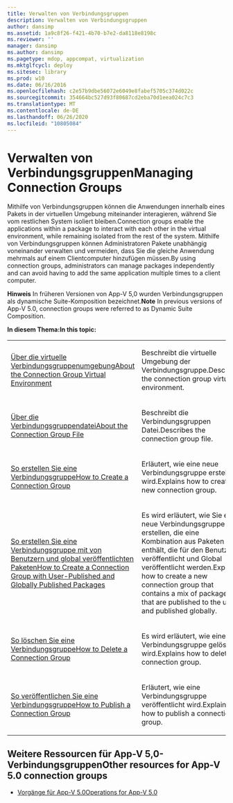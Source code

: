 ```yaml
---
title: Verwalten von Verbindungsgruppen
description: Verwalten von Verbindungsgruppen
author: dansimp
ms.assetid: 1a9c8f26-f421-4b70-b7e2-da8118e8198c
ms.reviewer: ''
manager: dansimp
ms.author: dansimp
ms.pagetype: mdop, appcompat, virtualization
ms.mktglfcycl: deploy
ms.sitesec: library
ms.prod: w10
ms.date: 06/16/2016
ms.openlocfilehash: c2e57b9dbe56072e6049e8fabef5705c374d022c
ms.sourcegitcommit: 354664bc527d93f80687cd2eba70d1eea024c7c3
ms.translationtype: MT
ms.contentlocale: de-DE
ms.lasthandoff: 06/26/2020
ms.locfileid: "10805084"
---
```

# <span data-ttu-id="44eeb-103">Verwalten von Verbindungsgruppen</span><span class="sxs-lookup"><span data-stu-id="44eeb-103">Managing Connection Groups</span></span>


<span data-ttu-id="44eeb-104">Mithilfe von Verbindungsgruppen können die Anwendungen innerhalb eines Pakets in der virtuellen Umgebung miteinander interagieren, während Sie vom restlichen System isoliert bleiben.</span><span class="sxs-lookup"><span data-stu-id="44eeb-104">Connection groups enable the applications within a package to interact with each other in the virtual environment, while remaining isolated from the rest of the system.</span></span> <span data-ttu-id="44eeb-105">Mithilfe von Verbindungsgruppen können Administratoren Pakete unabhängig voneinander verwalten und vermeiden, dass Sie die gleiche Anwendung mehrmals auf einem Clientcomputer hinzufügen müssen.</span><span class="sxs-lookup"><span data-stu-id="44eeb-105">By using connection groups, administrators can manage packages independently and can avoid having to add the same application multiple times to a client computer.</span></span>

<span data-ttu-id="44eeb-106">**Hinweis**  In früheren Versionen von App-V 5,0 wurden Verbindungsgruppen als dynamische Suite-Komposition bezeichnet.</span><span class="sxs-lookup"><span data-stu-id="44eeb-106">**Note** In previous versions of App-V 5.0, connection groups were referred to as Dynamic Suite Composition.</span></span>

 

**<span data-ttu-id="44eeb-107">In diesem Thema:</span><span class="sxs-lookup"><span data-stu-id="44eeb-107">In this topic:</span></span>**

<table>
<colgroup>
<col width="50%" />
<col width="50%" />
</colgroup>
<tbody>
<tr class="odd">
<td align="left"><p><a href="about-the-connection-group-virtual-environment.md" data-raw-source="[About the Connection Group Virtual Environment](about-the-connection-group-virtual-environment.md)"><span data-ttu-id="44eeb-108">Über die virtuelle Verbindungsgruppenumgebung</span><span class="sxs-lookup"><span data-stu-id="44eeb-108">About the Connection Group Virtual Environment</span></span></a></p></td>
<td align="left"><p><span data-ttu-id="44eeb-109">Beschreibt die virtuelle Umgebung der Verbindungsgruppe.</span><span class="sxs-lookup"><span data-stu-id="44eeb-109">Describes the connection group virtual environment.</span></span></p></td>
</tr>
<tr class="even">
<td align="left"><p><a href="about-the-connection-group-file.md" data-raw-source="[About the Connection Group File](about-the-connection-group-file.md)"><span data-ttu-id="44eeb-110">Über die Verbindungsgruppendatei</span><span class="sxs-lookup"><span data-stu-id="44eeb-110">About the Connection Group File</span></span></a></p></td>
<td align="left"><p><span data-ttu-id="44eeb-111">Beschreibt die Verbindungsgruppen Datei.</span><span class="sxs-lookup"><span data-stu-id="44eeb-111">Describes the connection group file.</span></span></p></td>
</tr>
<tr class="odd">
<td align="left"><p><a href="how-to-create-a-connection-group.md" data-raw-source="[How to Create a Connection Group](how-to-create-a-connection-group.md)"><span data-ttu-id="44eeb-112">So erstellen Sie eine Verbindungsgruppe</span><span class="sxs-lookup"><span data-stu-id="44eeb-112">How to Create a Connection Group</span></span></a></p></td>
<td align="left"><p><span data-ttu-id="44eeb-113">Erläutert, wie eine neue Verbindungsgruppe erstellt wird.</span><span class="sxs-lookup"><span data-stu-id="44eeb-113">Explains how to create a new connection group.</span></span></p></td>
</tr>
<tr class="even">
<td align="left"><p><a href="how-to-create-a-connection-group-with-user-published-and-globally-published-packages.md" data-raw-source="[How to Create a Connection Group with User-Published and Globally Published Packages](how-to-create-a-connection-group-with-user-published-and-globally-published-packages.md)"><span data-ttu-id="44eeb-114">So erstellen Sie eine Verbindungsgruppe mit von Benutzern und global veröffentlichten Paketen</span><span class="sxs-lookup"><span data-stu-id="44eeb-114">How to Create a Connection Group with User-Published and Globally Published Packages</span></span></a></p></td>
<td align="left"><p><span data-ttu-id="44eeb-115">Es wird erläutert, wie Sie eine neue Verbindungsgruppe erstellen, die eine Kombination aus Paketen enthält, die für den Benutzer veröffentlicht und Global veröffentlicht werden.</span><span class="sxs-lookup"><span data-stu-id="44eeb-115">Explains how to create a new connection group that contains a mix of packages that are published to the user and published globally.</span></span></p></td>
</tr>
<tr class="odd">
<td align="left"><p><a href="how-to-delete-a-connection-group.md" data-raw-source="[How to Delete a Connection Group](how-to-delete-a-connection-group.md)"><span data-ttu-id="44eeb-116">So löschen Sie eine Verbindungsgruppe</span><span class="sxs-lookup"><span data-stu-id="44eeb-116">How to Delete a Connection Group</span></span></a></p></td>
<td align="left"><p><span data-ttu-id="44eeb-117">Es wird erläutert, wie eine Verbindungsgruppe gelöscht wird.</span><span class="sxs-lookup"><span data-stu-id="44eeb-117">Explains how to delete a connection group.</span></span></p></td>
</tr>
<tr class="even">
<td align="left"><p><a href="how-to-publish-a-connection-group.md" data-raw-source="[How to Publish a Connection Group](how-to-publish-a-connection-group.md)"><span data-ttu-id="44eeb-118">So veröffentlichen Sie eine Verbindungsgruppe</span><span class="sxs-lookup"><span data-stu-id="44eeb-118">How to Publish a Connection Group</span></span></a></p></td>
<td align="left"><p><span data-ttu-id="44eeb-119">Erläutert, wie eine Verbindungsgruppe veröffentlicht wird.</span><span class="sxs-lookup"><span data-stu-id="44eeb-119">Explains how to publish a connection group.</span></span></p></td>
</tr>
</tbody>
</table>

 






## <span data-ttu-id="44eeb-120">Weitere Ressourcen für App-V 5,0-Verbindungsgruppen</span><span class="sxs-lookup"><span data-stu-id="44eeb-120">Other resources for App-V 5.0 connection groups</span></span>


-   [<span data-ttu-id="44eeb-121">Vorgänge für App-V 5.0</span><span class="sxs-lookup"><span data-stu-id="44eeb-121">Operations for App-V 5.0</span></span>](operations-for-app-v-50.md)

 

 





